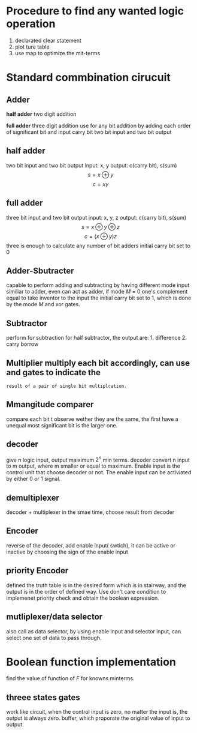 # Procedure to find any wanted logic operation
1. declarated clear statement
2. plot ture table
3. use map to optimize the mit-terms

# Standard commbination cirucuit
## Adder
**half adder**
two digit addition

**full adder**
three digit addition
use for any bit addition by adding each	order of significant bit and input carry 
bit
two bit input and two bit output

## half adder
two bit input and two bit output
input: x, y
output: c(carry bit), s(sum)
$$ s = x\oplus y $$
$$c = xy$$ 

## full adder
three bit input and two bit output
input: x, y, z
output: c(carry bit), s(sum)
$$ s = x\oplus y \oplus z $$
$$c = (x\oplus y) z$$
three is enough to calculate any number of bit adders
initial carry bit set to 0

## Adder-Sbutracter
capable to perform adding and subtracting by having different mode input
similiar to adder, even can act as adder, if mode $M$ = 0
one's complement equal to take inventor to the input
the initial carry bit set to 1, which is done by the mode $M$ and xor gates.

## Subtractor
perform for subtraction
for half subtractor, the output are: 1. difference 2. carry borrow
## Multiplier multiply each bit accordingly, can use and gates to indicate the 
    result of a pair of single bit multiplcation.

## Mmangitude comparer
compare each bit t observe wether they are the same, the first have a unequal most significant bit is the larger one.

## decoder
give n logic input, output maiximum $2^n$ min terms.
decoder convert n input to m output, where m smaller or equal to maximum.
Enable input is the control unit that choose decoder or not.
The enable input can be activiated by either 0 or 1 signal.

## demultiplexer
decoder + multiplexer in the smae time, choose result from decoder

## Encoder
reverse of the decoder, add enable input( swtich), it can be active or inactive by choosing the sign of tthe enable input 
## priority Encoder
defined the truth table is in the desired form which is in stairway, and the output is in the order of defined way.
Use don't care condition to implemenet priority check and obtain the boolean 
expression.

## mutliplexer/data selector
also call as data selector, by using enable input and selector input, can 
select one set of data to pass through. 

# Boolean function implementation
find the value of function of $F$ for knowns minterms.

## threee states gates
work like circuit, when the control input is zero, no matter the input is, the output is always zero.
buffer, which proporate the original value of input to output.



